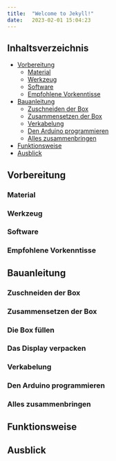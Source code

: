 ```yaml
---
title:  "Welcome to Jekyll!"
date:   2023-02-01 15:04:23
---
```


## Inhaltsverzeichnis

<!-- TOC -->
* [Vorbereitung](#vorbereitung)
  + [Material](#material)
  + [Werkzeug](#werkzeug)
  + [Software](#software)
  + [Empfohlene Vorkenntisse](#empfohlene-vorkenntisse)
* [Bauanleitung](#bauanleitung)
  + [Zuschneiden der Box](#zuschneiden-der-box)
  + [Zusammensetzen der Box](#zusammensetzen-der-box)
  + [Verkabelung](#verkabelung)
  + [Den Arduino programmieren](#den-arduino-programmieren)
  + [Alles zusammenbringen](#alles-zusammenbringen)
* [Funktionsweise](#funktionsweise)
* [Ausblick](#ausblick)
<!-- TOC -->

## Vorbereitung

### Material


### Werkzeug


### Software


### Empfohlene Vorkenntisse


## Bauanleitung


### Zuschneiden der Box


### Zusammensetzen der Box


### Die Box füllen


### Das Display verpacken


### Verkabelung


### Den Arduino programmieren


### Alles zusammenbringen


## Funktionsweise


## Ausblick
